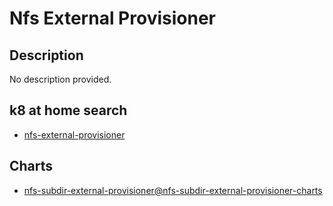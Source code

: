# Nfs External Provisioner

## Description

No description provided.

## k8 at home search

- [nfs-external-provisioner](https://nanne.dev/k8s-at-home-search/#/nfs-external-provisioner)

## Charts

- [nfs-subdir-external-provisioner@nfs-subdir-external-provisioner-charts](https://kubernetes-sigs.github.io/nfs-subdir-external-provisioner/)
